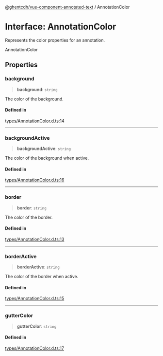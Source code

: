 [@ghentcdh/vue-component-annotated-text](../globals.md) / AnnotationColor

# Interface: AnnotationColor

Represents the color properties for an annotation.

 AnnotationColor

## Properties

### background

> **background**: `string`

The color of the background.

#### Defined in

[types/AnnotationColor.d.ts:14](https://github.com/GhentCDH/vue_component_annotated_text/blob/59a5cff35d6965ffe0b2afa94949652f590d3fbd/src/types/AnnotationColor.d.ts#L14)

***

### backgroundActive

> **backgroundActive**: `string`

The color of the background when active.

#### Defined in

[types/AnnotationColor.d.ts:16](https://github.com/GhentCDH/vue_component_annotated_text/blob/59a5cff35d6965ffe0b2afa94949652f590d3fbd/src/types/AnnotationColor.d.ts#L16)

***

### border

> **border**: `string`

The color of the border.

#### Defined in

[types/AnnotationColor.d.ts:13](https://github.com/GhentCDH/vue_component_annotated_text/blob/59a5cff35d6965ffe0b2afa94949652f590d3fbd/src/types/AnnotationColor.d.ts#L13)

***

### borderActive

> **borderActive**: `string`

The color of the border when active.

#### Defined in

[types/AnnotationColor.d.ts:15](https://github.com/GhentCDH/vue_component_annotated_text/blob/59a5cff35d6965ffe0b2afa94949652f590d3fbd/src/types/AnnotationColor.d.ts#L15)

***

### gutterColor

> **gutterColor**: `string`

#### Defined in

[types/AnnotationColor.d.ts:17](https://github.com/GhentCDH/vue_component_annotated_text/blob/59a5cff35d6965ffe0b2afa94949652f590d3fbd/src/types/AnnotationColor.d.ts#L17)
